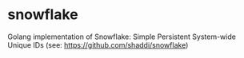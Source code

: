 # snowflake
Golang implementation of  Snowflake: Simple Persistent System-wide Unique IDs (see: https://github.com/shaddi/snowflake)
